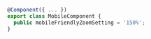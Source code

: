 ```typescript
@Component({ ... })
export class MobileComponent {
  public mobileFriendlyZoomSetting = '150%';
}

```
